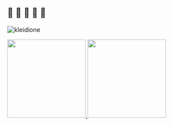 ## 🐙 🐙 🐙 🐙 🐙

<p align="left"> <img src="https://komarev.com/ghpvc/?username=kleidione&color=blue&style=flat&label=PROFILE+VIEWS" alt="kleidione" /> </p>
<div>
  <a href="https://github.com/kleidione">
  <img height="180em" src="https://github-readme-stats.vercel.app/api?username=kleidione&show_icons=true&theme=radical&include_all_commits=true count_private=true"/>
  <img height="180em" src="https://github.com/anuraghazra/github-readme-stats/blob/master/api/top-langs/?username=kleidione&layout=compact&langs_count=7&theme=radical"/>
</div>
